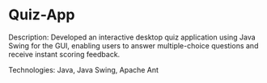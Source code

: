 # Quiz-App
Description: Developed an interactive desktop quiz application using Java Swing for the GUI, enabling users to answer multiple-choice questions and receive instant scoring feedback.

Technologies: Java, Java Swing, Apache Ant
